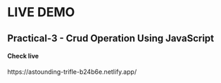 # LIVE DEMO 


## Practical-3 - Crud Operation Using JavaScript

<h4>Check live</h4>
https://astounding-trifle-b24b6e.netlify.app/



 
